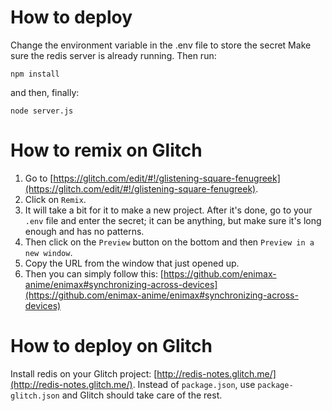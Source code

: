 # How to deploy

Change the environment variable in the .env file to store the secret
Make sure the redis server is already running. Then run:
```
npm install
```

and then, finally:
```
node server.js
```

# How to remix on Glitch

1. Go to [https://glitch.com/edit/#!/glistening-square-fenugreek](https://glitch.com/edit/#!/glistening-square-fenugreek).
2. Click on `Remix`.
3. It will take a bit for it to make a new project. After it's done, go to your `.env` file and enter the secret; it can be anything, but make sure it's long enough and has no patterns.
4. Then click on the `Preview` button on the bottom and then `Preview in a new window`.
5. Copy the URL from the window that just opened up.
6. Then you can simply follow this: [https://github.com/enimax-anime/enimax#synchronizing-across-devices](https://github.com/enimax-anime/enimax#synchronizing-across-devices)


# How to deploy on Glitch
    
Install redis on your Glitch project: [http://redis-notes.glitch.me/](http://redis-notes.glitch.me/). 
Instead of `package.json`, use `package-glitch.json` and Glitch should take care of the rest.
